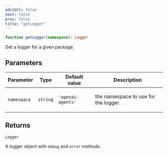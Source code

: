 ```yaml
---
editUrl: false
next: false
prev: false
title: "getLogger"
---
```


```ts
function getLogger(namespace): Logger
```

Get a logger for a given package.

## Parameters

<table>
<thead>
<tr>
<th>Parameter</th>
<th>Type</th>
<th>Default value</th>
<th>Description</th>
</tr>
</thead>
<tbody>
<tr>
<td>

`namespace`

</td>
<td>

`string`

</td>
<td>

`'openai-agents'`

</td>
<td>

the namespace to use for the logger.

</td>
</tr>
</tbody>
</table>

## Returns

`Logger`

A logger object with `debug` and `error` methods.
